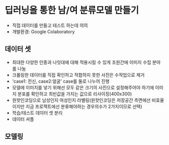 # 딥러닝을 통한 남/여 분류모델 만들기
* 직접 데이터를 만들고 테스트 하는데 의의
* 개발환경: Google Colaboratory

## 데이터 셋
* 최대한 다양한 인종과 나잇대에 대해 적용시킬 수 있게 조원간에 이미지 수집 분야를 나눔
* 크롤링한 데이터를 직접 확인하고 적합하지 못한 사진은 수작업으로 제거
* 'case1: 전신, case2:얼굴' case를 둘로 나누어 진행
* 모델에 이미지를 넣기 위해선 모두 같은 크기의 사진으로 설정해주어야 하기에 이미지 분포를 확인하고 최빈값을 가지는 값으로 리사이징(400x300)
* 원핫인코딩으로 남성인지 여성인지 라벨링(원핫인코딩은 저장공간 측면에선 비효율이지만 지금 프로젝트에선 분류해야하는 경우의수가 2가지이므로 선택)
* 학습/테스트 데이터 셋 분리
* 데이터 셔플

## 모델링
